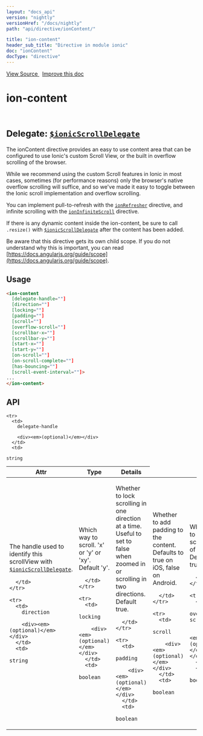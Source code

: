 ```yaml
---
layout: "docs_api"
version: "nightly"
versionHref: "/docs/nightly"
path: "api/directive/ionContent/"

title: "ion-content"
header_sub_title: "Directive in module ionic"
doc: "ionContent"
docType: "directive"
---
```


<div class="improve-docs">
  <a href='http://github.com/driftyco/ionic/tree/master/js/angular/directive/content.js#L1'>
    View Source
  </a>
  &nbsp;
  <a href='http://github.com/driftyco/ionic/edit/master/js/angular/directive/content.js#L1'>
    Improve this doc
  </a>
</div>




<h1 class="api-title">

  ion-content



<br/>
<small>
  Delegate: <a href="/docs/nightly/api/service/$ionicScrollDelegate/"><code>$ionicScrollDelegate</code></a>
</small>

</h1>





The ionContent directive provides an easy to use content area that can be configured
to use Ionic's custom Scroll View, or the built in overflow scrolling of the browser.

While we recommend using the custom Scroll features in Ionic in most cases, sometimes
(for performance reasons) only the browser's native overflow scrolling will suffice,
and so we've made it easy to toggle between the Ionic scroll implementation and
overflow scrolling.

You can implement pull-to-refresh with the <a href="/docs/nightly/api/directive/ionRefresher/"><code>ionRefresher</code></a>
directive, and infinite scrolling with the <a href="/docs/nightly/api/directive/ionInfiniteScroll/"><code>ionInfiniteScroll</code></a>
directive.

If there is any dynamic content inside the ion-content, be sure to call `.resize()` with <a href="/docs/nightly/api/service/$ionicScrollDelegate/"><code>$ionicScrollDelegate</code></a>
after the content has been added.

Be aware that this directive gets its own child scope. If you do not understand why this
is important, you can read [https://docs.angularjs.org/guide/scope](https://docs.angularjs.org/guide/scope).








  
<h2 id="usage">Usage</h2>
  
    

  ```html
  <ion-content
    [delegate-handle=""]
    [direction=""]
    [locking=""]
    [padding=""]
    [scroll=""]
    [overflow-scroll=""]
    [scrollbar-x=""]
    [scrollbar-y=""]
    [start-x=""]
    [start-y=""]
    [on-scroll=""]
    [on-scroll-complete=""]
    [has-bouncing=""]
    [scroll-event-interval=""]>
  ...
  </ion-content>
  ```
    
  
<h2 id="api" style="clear:both;">API</h2>

<table class="table" style="margin:0;">
  <thead>
    <tr>
      <th>Attr</th>
      <th>Type</th>
      <th>Details</th>
    </tr>
  </thead>
  <tbody>
    
    <tr>
      <td>
        delegate-handle
        
        <div><em>(optional)</em></div>
      </td>
      <td>
        
  <code>string</code>
      </td>
      <td>
        <p>The handle used to identify this scrollView
with <a href="/docs/nightly/api/service/$ionicScrollDelegate/"><code>$ionicScrollDelegate</code></a>.</p>

        
      </td>
    </tr>
    
    <tr>
      <td>
        direction
        
        <div><em>(optional)</em></div>
      </td>
      <td>
        
  <code>string</code>
      </td>
      <td>
        <p>Which way to scroll. &#39;x&#39; or &#39;y&#39; or &#39;xy&#39;. Default &#39;y&#39;.</p>

        
      </td>
    </tr>
    
    <tr>
      <td>
        locking
        
        <div><em>(optional)</em></div>
      </td>
      <td>
        
  <code>boolean</code>
      </td>
      <td>
        <p>Whether to lock scrolling in one direction at a time. Useful to set to false when zoomed in or scrolling in two directions. Default true.</p>

        
      </td>
    </tr>
    
    <tr>
      <td>
        padding
        
        <div><em>(optional)</em></div>
      </td>
      <td>
        
  <code>boolean</code>
      </td>
      <td>
        <p>Whether to add padding to the content.
Defaults to true on iOS, false on Android.</p>

        
      </td>
    </tr>
    
    <tr>
      <td>
        scroll
        
        <div><em>(optional)</em></div>
      </td>
      <td>
        
  <code>boolean</code>
      </td>
      <td>
        <p>Whether to allow scrolling of content.  Defaults to true.</p>

        
      </td>
    </tr>
    
    <tr>
      <td>
        overflow-scroll
        
        <div><em>(optional)</em></div>
      </td>
      <td>
        
  <code>boolean</code>
      </td>
      <td>
        <p>Whether to use overflow-scrolling instead of
Ionic scroll. See <a href="/docs/nightly/api/provider/$ionicConfigProvider/"><code>$ionicConfigProvider</code></a> to set this as the global default.</p>

        
      </td>
    </tr>
    
    <tr>
      <td>
        scrollbar-x
        
        <div><em>(optional)</em></div>
      </td>
      <td>
        
  <code>boolean</code>
      </td>
      <td>
        <p>Whether to show the horizontal scrollbar. Default true.</p>

        
      </td>
    </tr>
    
    <tr>
      <td>
        scrollbar-y
        
        <div><em>(optional)</em></div>
      </td>
      <td>
        
  <code>boolean</code>
      </td>
      <td>
        <p>Whether to show the vertical scrollbar. Default true.</p>

        
      </td>
    </tr>
    
    <tr>
      <td>
        start-x
        
        <div><em>(optional)</em></div>
      </td>
      <td>
        
  <code>string</code>
      </td>
      <td>
        <p>Initial horizontal scroll position. Default 0.</p>

        
      </td>
    </tr>
    
    <tr>
      <td>
        start-y
        
        <div><em>(optional)</em></div>
      </td>
      <td>
        
  <code>string</code>
      </td>
      <td>
        <p>Initial vertical scroll position. Default 0.</p>

        
      </td>
    </tr>
    
    <tr>
      <td>
        on-scroll
        
        <div><em>(optional)</em></div>
      </td>
      <td>
        
  <code>expression</code>
      </td>
      <td>
        <p>Expression to evaluate when the content is scrolled.</p>

        
      </td>
    </tr>
    
    <tr>
      <td>
        on-scroll-complete
        
        <div><em>(optional)</em></div>
      </td>
      <td>
        
  <code>expression</code>
      </td>
      <td>
        <p>Expression to evaluate when a scroll action completes. Has access to &#39;scrollLeft&#39; and &#39;scrollTop&#39; locals.</p>

        
      </td>
    </tr>
    
    <tr>
      <td>
        has-bouncing
        
        <div><em>(optional)</em></div>
      </td>
      <td>
        
  <code>boolean</code>
      </td>
      <td>
        <p>Whether to allow scrolling to bounce past the edges
of the content.  Defaults to true on iOS, false on Android.</p>

        
      </td>
    </tr>
    
    <tr>
      <td>
        scroll-event-interval
        
        <div><em>(optional)</em></div>
      </td>
      <td>
        
  <code>number</code>
      </td>
      <td>
        <p>Number of milliseconds between each firing of the &#39;on-scroll&#39; expression. Default 10.</p>

        
      </td>
    </tr>
    
  </tbody>
</table>

  

  





